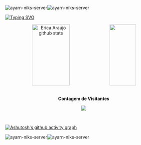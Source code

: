 ![ayarn-niks-server](https://user-images.githubusercontent.com/123902058/225512139-14706ea8-b5ec-441f-9d76-086c8f8e3cd7.gif)![ayarn-niks-server](https://user-images.githubusercontent.com/123902058/225512139-14706ea8-b5ec-441f-9d76-086c8f8e3cd7.gif)




[![Typing SVG](https://readme-typing-svg.herokuapp.com/?color=08a24a&size=35&center=true&vCenter=true&width=1000&lines=HELLO,+My+name+is+Erica+Araújo;I'm+from+Brazil;I+Graduated+systems+Development;Be+Welcome!+:%29)](https://git.io/typing-svg)

<div align="center">  
  <img width="49%" height="195px" src="https://github-readme-stats.vercel.app/api?username=EricaArj&show_icons=true&count_private=true&hide_border=true&title_color=08a24a&icon_color=08a24a&text_color=c9d1d9&bg_color=0d1117" alt="Erica Araújo github stats" /> 
  <img width="41%" height="195px" src="https://github-readme-stats.vercel.app/api/top-langs/?username=EricaArj&layout=compact&hide_border=true&title_color=08a24a&text_color=08a24a&bg_color=0d1117" />
</div>


 
<div align="center">
<br><p align="centre"><b>Contagem de Visitantes</b></p> 
<p align="center"><img align="center" src="https://profile-counter.glitch.me/{EricaArj}/count.svg" /></p> 
<br></div>

[![Ashutosh's github activity graph](https://github-readme-activity-graph.cyclic.app/graph?username=EricaArj&bg_color=0d1117&color=0aff68&line=008a4e&point=0d1117&area=true&hide_border=true)](https://github.com/ashutosh00710/github-readme-activity-graph)


![ayarn-niks-server](https://user-images.githubusercontent.com/123902058/225512139-14706ea8-b5ec-441f-9d76-086c8f8e3cd7.gif)![ayarn-niks-server](https://user-images.githubusercontent.com/123902058/225512139-14706ea8-b5ec-441f-9d76-086c8f8e3cd7.gif)
